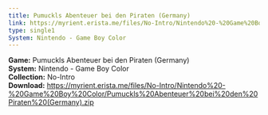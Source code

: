 ```yaml
---
title: Pumuckls Abenteuer bei den Piraten (Germany)
link: https://myrient.erista.me/files/No-Intro/Nintendo%20-%20Game%20Boy%20Color/Pumuckls%20Abenteuer%20bei%20den%20Piraten%20(Germany).zip
type: single1
System: Nintendo - Game Boy Color
---
```

<b>Game:</b> Pumuckls Abenteuer bei den Piraten (Germany)<br>
<b>System:</b> Nintendo - Game Boy Color<br>
<b>Collection:</b> No-Intro<br>
<b>Download:</b> https://myrient.erista.me/files/No-Intro/Nintendo%20-%20Game%20Boy%20Color/Pumuckls%20Abenteuer%20bei%20den%20Piraten%20(Germany).zip